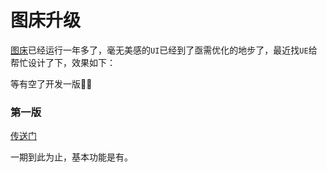 # 图床升级

[图床](https://tuchuang.z.wiki/misc/tuchuang.html)已经运行一年多了，毫无美感的`UI`已经到了亟需优化的地步了，最近找`UE`给帮忙设计了下，效果如下：


<ImgView title="图床" url="https://5.z.wiki/autoupload/20230728/aRGv.1474X2620-image.png" />

等有空了开发一版💪🏻

### 第一版

[传送门](https://playground.z.wiki/img-cloud/index.html)

一期到此为止，基本功能是有。

